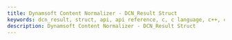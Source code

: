 ```yaml
---
title: Dynamsoft Content Normalizer - DCN_Result Struct
keywords: dcn_result, struct, api, api reference, c, c language, c++, cplusplus, dcn, documentation
description: Dynamsoft Content Normalizer - DCN_Result Struct
---
```



